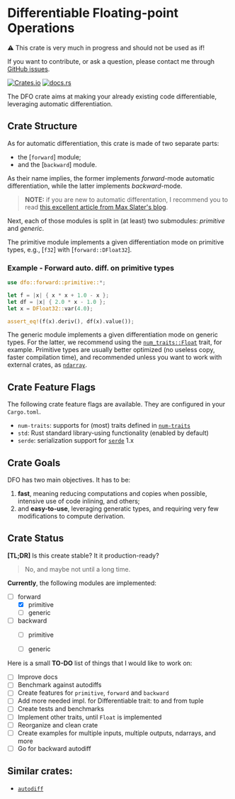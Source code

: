 # Differentiable Floating-point Operations

&#9888; This crate is very much in progress and should not be used as if!

If you want to contribute, or ask a question, please contact me through [GitHub issues](https://github.com/jeertmans/dfo/issues).


[![Crates.io](https://img.shields.io/crates/v/dfo)](https://crates.io/crates/dfo)
[![docs.rs](https://img.shields.io/docsrs/dfo)](https://docs.rs/dfo)

The DFO crate aims at making your already existing code differentiable, leveraging automatic differentiation.

## Crate Structure

As for automatic differentiation, this crate is made of two separate parts:

- the [`forward`] module;
- and the [`backward`] module.

As their name implies, the former implements *forward*-mode automatic differentiation, while the latter implements *backward*-mode.

> **NOTE:** if you are new to automatic differentation, I recommend you to read [this excellent article from Max Slater's blog](https://thenumb.at/Autodiff/).

Next, each of those modules is split in (at least) two submodules: *primitive* and *generic*.

The primitive module implements a given differentiation mode on primitive types, e.g., [`f32`] with [`forward::DFloat32`].

### Example - Forward auto. diff. on primitive types

```rust
use dfo::forward::primitive::*;

let f = |x| { x * x + 1.0 - x };
let df = |x| { 2.0 * x - 1.0 };
let x = DFloat32::var(4.0);

assert_eq!(f(x).deriv(), df(x).value());
```

The generic module implements a given differentiation mode on generic types. For the latter, we recommend using the [`num_traits::Float`](https://docs.rs/num-traits/latest/num_traits/float/trait.Float.html#) trait, for example. Primitive types are usually better optimized (no useless copy, faster compilation time), and recommended unless you want to work with external crates, as [`ndarray`](https://docs.rs/ndarray/latest/ndarray/).

## Crate Feature Flags

The following crate feature flags are available. They are configured in your `Cargo.toml`.

* `num-traits`: supports for (most) traits defined in [`num-traits`](https://docs.rs/num-traits/latest/num_traits/)
* `std`: Rust standard library-using functionality (enabled by default)
* `serde`: serialization support for [`serde`](https://serde.rs/) 1.x

## Crate Goals

DFO has two main objectives. It has to be:

1. **fast**, meaning reducing computations and copies when possible, intensive use of code inlining, and others;
2. and **easy-to-use**, leveraging generatic types, and requiring very few modifications to compute derivation.

## Crate Status

**\[TL;DR\]** Is this create stable? It it production-ready?

> No, and maybe not until a long time.

**Currently**, the following modules are implemented:

- [ ] forward
  * [x] primitive
  * [ ] generic
- [ ] backward
  * [ ] primitive
  * [ ] generic


Here is a small **TO-DO** list of things  that I would like to work on:

- [ ] Improve docs
- [ ] Benchmark against autodiffs
- [ ] Create features for `primitive`, `forward` and `backward`
- [ ] Add more needed impl. for Differentiable trait: to and from tuple
- [ ] Create tests and benchmarks
- [ ] Implement other traits, until `Float` is implemented
- [ ] Reorganize and clean crate
- [ ] Create examples for multiple inputs, multiple outputs, ndarrays, and more
- [ ] Go for backward autodiff

## Similar crates:

- [`autodiff`](https://github.com/elrnv/autodiff)
